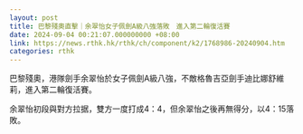 ```yaml
---
layout: post
title: 巴黎殘奧直擊｜余翠怡女子佩劍A級八強落敗　進入第二輪復活賽
date: 2024-09-04 00:21:07.000000000 +08:00
link: https://news.rthk.hk/rthk/ch/component/k2/1768986-20240904.htm
categories: rthk
---
```


巴黎殘奧，港隊劍手余翠怡於女子佩劍A級八強，不敵格魯吉亞劍手迪比娜舒維莉，進入第二輪復活賽。

余翠怡初段與對方拉据，雙方一度打成4：4，但余翠怡之後再無得分，以4：15落敗。
